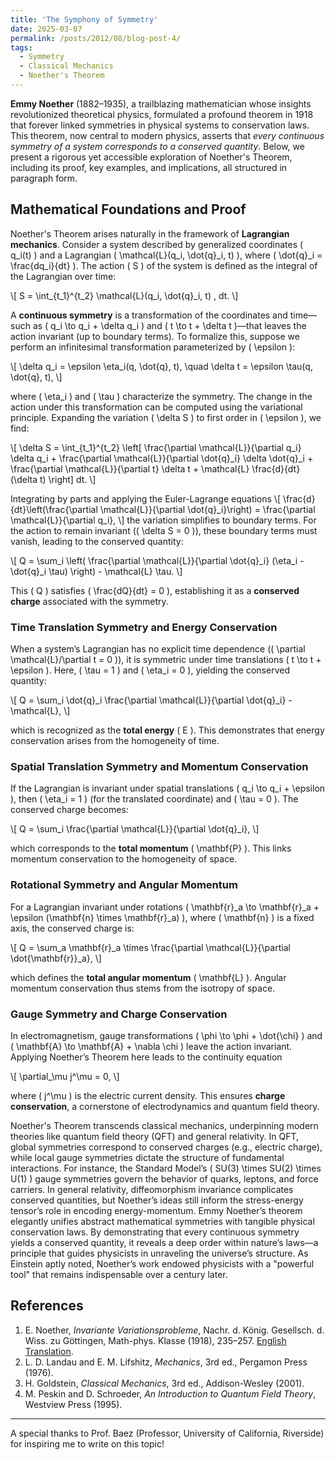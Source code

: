 ```yaml
---
title: 'The Symphony of Symmetry'
date: 2025-03-07
permalink: /posts/2012/08/blog-post-4/
tags:
  - Symmetry
  - Classical Mechanics
  - Noether's Theorem
---
```


**Emmy Noether** (1882–1935), a trailblazing mathematician whose insights revolutionized theoretical physics, formulated a profound theorem in 1918 that forever linked symmetries in physical systems to conservation laws. This theorem, now central to modern physics, asserts that *every continuous symmetry of a system corresponds to a conserved quantity*. Below, we present a rigorous yet accessible exploration of Noether's Theorem, including its proof, key examples, and implications, all structured in paragraph form.

## Mathematical Foundations and Proof

Noether's Theorem arises naturally in the framework of **Lagrangian mechanics**. Consider a system described by generalized coordinates \( q_i(t) \) and a Lagrangian \( \mathcal{L}(q_i, \dot{q}_i, t) \), where \( \dot{q}_i = \frac{dq_i}{dt} \). The action \( S \) of the system is defined as the integral of the Lagrangian over time:

\\[
S = \int_{t_1}^{t_2} \mathcal{L}(q_i, \dot{q}_i, t) \, dt.
\\]

A **continuous symmetry** is a transformation of the coordinates and time—such as \( q_i \to q_i + \delta q_i \) and \( t \to t + \delta t \)—that leaves the action invariant (up to boundary terms). To formalize this, suppose we perform an infinitesimal transformation parameterized by \( \epsilon \):

\\[
\delta q_i = \epsilon \eta_i(q, \dot{q}, t), \quad \delta t = \epsilon \tau(q, \dot{q}, t),
\\]

where \( \eta_i \) and \( \tau \) characterize the symmetry. The change in the action under this transformation can be computed using the variational principle. Expanding the variation \( \delta S \) to first order in \( \epsilon \), we find:

\\[
\delta S = \int_{t_1}^{t_2} \left[ \frac{\partial \mathcal{L}}{\partial q_i} \delta q_i + \frac{\partial \mathcal{L}}{\partial \dot{q}_i} \delta \dot{q}_i + \frac{\partial \mathcal{L}}{\partial t} \delta t + \mathcal{L} \frac{d}{dt}(\delta t) \right] dt.
\\]

Integrating by parts and applying the Euler-Lagrange equations 
\\[
\frac{d}{dt}\left(\frac{\partial \mathcal{L}}{\partial \dot{q}_i}\right) = \frac{\partial \mathcal{L}}{\partial q_i},
\\]
the variation simplifies to boundary terms. For the action to remain invariant (\( \delta S = 0 \)), these boundary terms must vanish, leading to the conserved quantity:

\\[
Q = \sum_i \left( \frac{\partial \mathcal{L}}{\partial \dot{q}_i} (\eta_i - \dot{q}_i \tau) \right) - \mathcal{L} \tau.
\\]

This \( Q \) satisfies \( \frac{dQ}{dt} = 0 \), establishing it as a **conserved charge** associated with the symmetry.

### Time Translation Symmetry and Energy Conservation

When a system’s Lagrangian has no explicit time dependence (\( \partial \mathcal{L}/\partial t = 0 \)), it is symmetric under time translations \( t \to t + \epsilon \). Here, \( \tau = 1 \) and \( \eta_i = 0 \), yielding the conserved quantity:

\\[
Q = \sum_i \dot{q}_i \frac{\partial \mathcal{L}}{\partial \dot{q}_i} - \mathcal{L},
\\]

which is recognized as the **total energy** \( E \). This demonstrates that energy conservation arises from the homogeneity of time.

### Spatial Translation Symmetry and Momentum Conservation

If the Lagrangian is invariant under spatial translations \( q_i \to q_i + \epsilon \), then \( \eta_i = 1 \) (for the translated coordinate) and \( \tau = 0 \). The conserved charge becomes:

\\[
Q = \sum_i \frac{\partial \mathcal{L}}{\partial \dot{q}_i},
\\]

which corresponds to the **total momentum** \( \mathbf{P} \). This links momentum conservation to the homogeneity of space.

### Rotational Symmetry and Angular Momentum

For a Lagrangian invariant under rotations \( \mathbf{r}_a \to \mathbf{r}_a + \epsilon (\mathbf{n} \times \mathbf{r}_a) \), where \( \mathbf{n} \) is a fixed axis, the conserved charge is:

\\[
Q = \sum_a \mathbf{r}_a \times \frac{\partial \mathcal{L}}{\partial \dot{\mathbf{r}}_a},
\\]

which defines the **total angular momentum** \( \mathbf{L} \). Angular momentum conservation thus stems from the isotropy of space.

### Gauge Symmetry and Charge Conservation

In electromagnetism, gauge transformations \( \phi \to \phi + \dot{\chi} \) and \( \mathbf{A} \to \mathbf{A} + \nabla \chi \) leave the action invariant. Applying Noether’s Theorem here leads to the continuity equation 

\\[
\partial_\mu j^\mu = 0,
\\]

where \( j^\mu \) is the electric current density. This ensures **charge conservation**, a cornerstone of electrodynamics and quantum field theory.

Noether's Theorem transcends classical mechanics, underpinning modern theories like quantum field theory (QFT) and general relativity. In QFT, global symmetries correspond to conserved charges (e.g., electric charge), while local gauge symmetries dictate the structure of fundamental interactions. For instance, the Standard Model’s \( SU(3) \times SU(2) \times U(1) \) gauge symmetries govern the behavior of quarks, leptons, and force carriers. In general relativity, diffeomorphism invariance complicates conserved quantities, but Noether’s ideas still inform the stress-energy tensor’s role in encoding energy-momentum. Emmy Noether’s theorem elegantly unifies abstract mathematical symmetries with tangible physical conservation laws. By demonstrating that every continuous symmetry yields a conserved quantity, it reveals a deep order within nature’s laws—a principle that guides physicists in unraveling the universe’s structure. As Einstein aptly noted, Noether’s work endowed physicists with a "powerful tool" that remains indispensable over a century later.

## References

1. E. Noether, *Invariante Variationsprobleme*, Nachr. d. König. Gesellsch. d. Wiss. zu Göttingen, Math-phys. Klasse (1918), 235–257. [English Translation](https://arxiv.org/abs/physics/0503066).
2. L. D. Landau and E. M. Lifshitz, *Mechanics*, 3rd ed., Pergamon Press (1976).
3. H. Goldstein, *Classical Mechanics*, 3rd ed., Addison-Wesley (2001).
4. M. Peskin and D. Schroeder, *An Introduction to Quantum Field Theory*, Westview Press (1995).

---

A special thanks to Prof. Baez (Professor, University of California, Riverside) for inspiring me to write on this topic!
